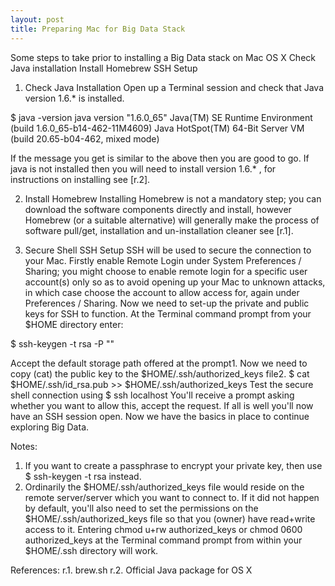 ```yaml
---
layout: post
title: Preparing Mac for Big Data Stack
---
```


Some steps to take prior to installing a Big Data stack on Mac OS X
Check Java installation
Install Homebrew
SSH Setup
1. Check Java Installation
 Open up a Terminal session and check that Java version 1.6.* is installed.

$ java -version
java version "1.6.0_65"
Java(TM) SE Runtime Environment (build 1.6.0_65-b14-462-11M4609)
Java HotSpot(TM) 64-Bit Server VM (build 20.65-b04-462, mixed mode)

If the message you get is similar to the above then you are good to go. If java is not installed then you will need to install version 1.6.* , for instructions on installing see [r.2]. 

2. Install Homebrew
Installing Homebrew is not a mandatory step; you can download the software components directly and install, however Homebrew (or a suitable alternative) will generally make the process of software pull/get, installation and un-installation cleaner see [r.1]. 

3. Secure Shell SSH Setup
SSH will be used to secure the connection to your Mac. Firstly enable Remote Login under System Preferences / Sharing; you might choose to enable remote login for a specific user account(s) only so as to avoid opening up your Mac to unknown attacks, in which case choose the account to allow access for, again under Preferences / Sharing. Now we need to set-up the private and public keys for SSH to function. At the Terminal command prompt from your $HOME directory enter:

$ ssh-keygen -t rsa -P ""  

Accept the default storage path offered at the prompt1. Now we need to copy (cat) the public key to the $HOME/.ssh/authorized_keys file2. 
$ cat $HOME/.ssh/id_rsa.pub >> $HOME/.ssh/authorized_keys
Test the secure shell connection using
$ ssh localhost
You'll receive a prompt asking whether you want to allow this, accept the request. If all is well you'll now have an SSH session open.
Now we have the basics in place to continue exploring Big Data.

Notes:
1. If you want to create a passphrase to encrypt your private key, then use 
$ ssh-keygen -t rsa 
instead.
2. Ordinarily the $HOME/.ssh/authorized_keys file would reside on the remote server/server which you want to connect to. If it did not happen by default, you'll also need to set the permissions on the $HOME/.ssh/authorized_keys file so that you (owner) have read+write access to it. Entering chmod u+rw authorized_keys or chmod 0600 authorized_keys at the Terminal command prompt from within your $HOME/.ssh directory will work.
 
References:
r.1. brew.sh 
r.2. Official Java package for OS X
